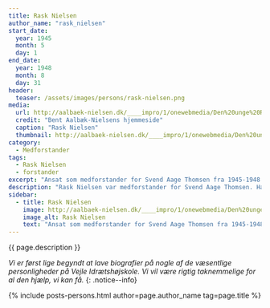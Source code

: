 ```yaml
---
title: Rask Nielsen
author_name: "rask_nielsen"
start_date: 
  year: 1945
  month: 5
  day: 1
end_date:
  year: 1948
  month: 8
  day: 31
header:
  teaser: /assets/images/persons/rask-nielsen.png
media: 
  url: http://aalbaek-nielsen.dk/____impro/1/onewebmedia/Den%20unge%20Rask%20Nielsen.jpg?etag=W%2F%222b07-58f8ca6a%22&sourceContentType=image%2Fjpeg&ignoreAspectRatio&resize=136%2B200&extract=0%2B0%2B136%2B200&quality=85
  credit: "Bent Aalbæk-Nielsens hjemmeside"
  caption: "Rask Nielsen"
  thumbnail: http://aalbaek-nielsen.dk/____impro/1/onewebmedia/Den%20unge%20Rask%20Nielsen.jpg?etag=W%2F%222b07-58f8ca6a%22&sourceContentType=image%2Fjpeg&ignoreAspectRatio&resize=136%2B200&extract=0%2B0%2B136%2B200&quality=85
category:
  - Medforstander
tags:
  - Rask Nielsen
  - forstander
excerpt: "Ansat som medforstander for Svend Aage Thomsen fra 1945-1948. Han kom fra en stilling som lærer på Ollerup Gymnastikhøjskole, som blev okkuperet af tyskerne. I 1948 tog Rask tilbage til Ollerup."
description: "Rask Nielsen var medforstander for Svend Aage Thomsen. Han kom fra en stilling som lærer på Ollerup Gymnastikhøjskole. Fra 1944 blev Ollerup Gymnastiskhøjskole også okkuperet af tyskerne. I 1948 tog Rask tilbage til Ollerup. Herfra var Svend Aage Nielsen godkendt som eneforstander."
sidebar:
  - title: Rask Nielsen
    image: http://aalbaek-nielsen.dk/____impro/1/onewebmedia/Den%20unge%20Rask%20Nielsen.jpg?etag=W%2F%222b07-58f8ca6a%22&sourceContentType=image%2Fjpeg&ignoreAspectRatio&resize=136%2B200&extract=0%2B0%2B136%2B200&quality=85
    image_alt: Rask Nielsen
    text: "Ansat som medforstander for Svend Aage Thomsen fra 1945-1948. Han kom fra en stilling som lærer på Ollerup Gymnastikhøjskole, som blev okkuperet af tyskerne. I 1948 tog Rask tilbage til Ollerup."
---
```


{{ page.description }}

_Vi er først lige begyndt at lave biografier på nogle af de væsentlige personligheder på Vejle Idrætshøjskole. Vi vil være rigtig taknemmelige for al den hjælp, vi kan få._
{: .notice--info}

{% include posts-persons.html author=page.author_name tag=page.title %}
